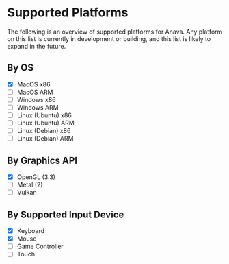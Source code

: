 # Supported Platforms

The following is an overview of supported platforms for Anava. Any platform on this list is currently in development or building, and this list is likely to expand in the future.

## By OS

- [x] MacOS x86
- [ ] MacOS ARM
- [ ] Windows x86
- [ ] Windows ARM
- [ ] Linux (Ubuntu) x86
- [ ] Linux (Ubuntu) ARM
- [ ] Linux (Debian) x86
- [ ] Linux (Debian) ARM

## By Graphics API

- [x] OpenGL (3.3)
- [ ] Metal  (2)
- [ ] Vulkan

## By Supported Input Device

- [x] Keyboard
- [x] Mouse
- [ ] Game Controller
- [ ] Touch